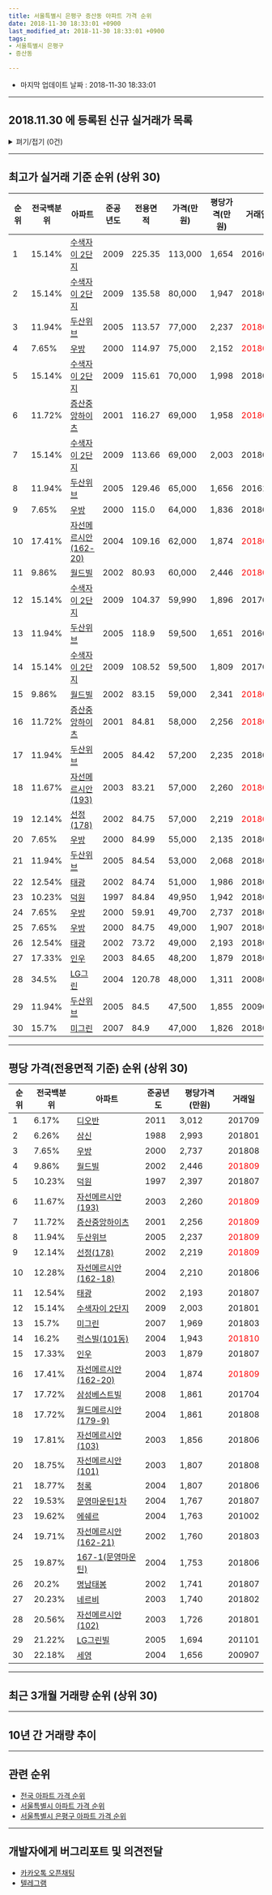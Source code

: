 ```yaml
---
title: 서울특별시 은평구 증산동 아파트 가격 순위
date: 2018-11-30 18:33:01 +0900
last_modified_at: 2018-11-30 18:33:01 +0900
tags:
- 서울특별시 은평구
- 증산동

---
```


* 마지막 업데이트 날짜 : 2018-11-30 18:33:01

---

## 2018.11.30 에 등록된 신규 실거래가 목록

<details>
<summary>펴기/접기 (0건)</summary>
<div markdown="1">

|아파트|전국백분위|준공년도|전용면적|가격(만원)|평당가격(만원)|거래일|
|---|---|---|---|---|---|---|
|없음|||||||


</div>
</details>

---

## 최고가 실거래 기준 순위 (상위 30)


|순위|전국백분위|아파트|준공년도|전용면적|가격(만원)|평당가격(만원)|거래일|
|---|---|---|---|---|---|---|---|
|1|15.14%|[수색자이 2단지](https://search.naver.com/search.naver?query=%EC%84%9C%EC%9A%B8%ED%8A%B9%EB%B3%84%EC%8B%9C+%EC%9D%80%ED%8F%89%EA%B5%AC+%EC%A6%9D%EC%82%B0%EB%8F%99+%EC%88%98%EC%83%89%EC%9E%90%EC%9D%B4+2%EB%8B%A8%EC%A7%80)|2009|225.35|113,000|1,654|201603|
|2|15.14%|[수색자이 2단지](https://search.naver.com/search.naver?query=%EC%84%9C%EC%9A%B8%ED%8A%B9%EB%B3%84%EC%8B%9C+%EC%9D%80%ED%8F%89%EA%B5%AC+%EC%A6%9D%EC%82%B0%EB%8F%99+%EC%88%98%EC%83%89%EC%9E%90%EC%9D%B4+2%EB%8B%A8%EC%A7%80)|2009|135.58|80,000|1,947|201808|
|3|11.94%|[두산위브](https://search.naver.com/search.naver?query=%EC%84%9C%EC%9A%B8%ED%8A%B9%EB%B3%84%EC%8B%9C+%EC%9D%80%ED%8F%89%EA%B5%AC+%EC%A6%9D%EC%82%B0%EB%8F%99+%EB%91%90%EC%82%B0%EC%9C%84%EB%B8%8C)|2005|113.57|77,000|2,237|<span style="color:red">201809</span>|
|4|7.65%|[우방](https://search.naver.com/search.naver?query=%EC%84%9C%EC%9A%B8%ED%8A%B9%EB%B3%84%EC%8B%9C+%EC%9D%80%ED%8F%89%EA%B5%AC+%EC%A6%9D%EC%82%B0%EB%8F%99+%EC%9A%B0%EB%B0%A9)|2000|114.97|75,000|2,152|<span style="color:red">201809</span>|
|5|15.14%|[수색자이 2단지](https://search.naver.com/search.naver?query=%EC%84%9C%EC%9A%B8%ED%8A%B9%EB%B3%84%EC%8B%9C+%EC%9D%80%ED%8F%89%EA%B5%AC+%EC%A6%9D%EC%82%B0%EB%8F%99+%EC%88%98%EC%83%89%EC%9E%90%EC%9D%B4+2%EB%8B%A8%EC%A7%80)|2009|115.61|70,000|1,998|201802|
|6|11.72%|[증산중앙하이츠](https://search.naver.com/search.naver?query=%EC%84%9C%EC%9A%B8%ED%8A%B9%EB%B3%84%EC%8B%9C+%EC%9D%80%ED%8F%89%EA%B5%AC+%EC%A6%9D%EC%82%B0%EB%8F%99+%EC%A6%9D%EC%82%B0%EC%A4%91%EC%95%99%ED%95%98%EC%9D%B4%EC%B8%A0)|2001|116.27|69,000|1,958|<span style="color:red">201809</span>|
|7|15.14%|[수색자이 2단지](https://search.naver.com/search.naver?query=%EC%84%9C%EC%9A%B8%ED%8A%B9%EB%B3%84%EC%8B%9C+%EC%9D%80%ED%8F%89%EA%B5%AC+%EC%A6%9D%EC%82%B0%EB%8F%99+%EC%88%98%EC%83%89%EC%9E%90%EC%9D%B4+2%EB%8B%A8%EC%A7%80)|2009|113.66|69,000|2,003|201801|
|8|11.94%|[두산위브](https://search.naver.com/search.naver?query=%EC%84%9C%EC%9A%B8%ED%8A%B9%EB%B3%84%EC%8B%9C+%EC%9D%80%ED%8F%89%EA%B5%AC+%EC%A6%9D%EC%82%B0%EB%8F%99+%EB%91%90%EC%82%B0%EC%9C%84%EB%B8%8C)|2005|129.46|65,000|1,656|201610|
|9|7.65%|[우방](https://search.naver.com/search.naver?query=%EC%84%9C%EC%9A%B8%ED%8A%B9%EB%B3%84%EC%8B%9C+%EC%9D%80%ED%8F%89%EA%B5%AC+%EC%A6%9D%EC%82%B0%EB%8F%99+%EC%9A%B0%EB%B0%A9)|2000|115.0|64,000|1,836|201808|
|10|17.41%|[자선메르시안(162-20)](https://search.naver.com/search.naver?query=%EC%84%9C%EC%9A%B8%ED%8A%B9%EB%B3%84%EC%8B%9C+%EC%9D%80%ED%8F%89%EA%B5%AC+%EC%A6%9D%EC%82%B0%EB%8F%99+%EC%9E%90%EC%84%A0%EB%A9%94%EB%A5%B4%EC%8B%9C%EC%95%88%28162-20%29)|2004|109.16|62,000|1,874|<span style="color:red">201809</span>|
|11|9.86%|[월드빌](https://search.naver.com/search.naver?query=%EC%84%9C%EC%9A%B8%ED%8A%B9%EB%B3%84%EC%8B%9C+%EC%9D%80%ED%8F%89%EA%B5%AC+%EC%A6%9D%EC%82%B0%EB%8F%99+%EC%9B%94%EB%93%9C%EB%B9%8C)|2002|80.93|60,000|2,446|<span style="color:red">201809</span>|
|12|15.14%|[수색자이 2단지](https://search.naver.com/search.naver?query=%EC%84%9C%EC%9A%B8%ED%8A%B9%EB%B3%84%EC%8B%9C+%EC%9D%80%ED%8F%89%EA%B5%AC+%EC%A6%9D%EC%82%B0%EB%8F%99+%EC%88%98%EC%83%89%EC%9E%90%EC%9D%B4+2%EB%8B%A8%EC%A7%80)|2009|104.37|59,990|1,896|201706|
|13|11.94%|[두산위브](https://search.naver.com/search.naver?query=%EC%84%9C%EC%9A%B8%ED%8A%B9%EB%B3%84%EC%8B%9C+%EC%9D%80%ED%8F%89%EA%B5%AC+%EC%A6%9D%EC%82%B0%EB%8F%99+%EB%91%90%EC%82%B0%EC%9C%84%EB%B8%8C)|2005|118.9|59,500|1,651|201609|
|14|15.14%|[수색자이 2단지](https://search.naver.com/search.naver?query=%EC%84%9C%EC%9A%B8%ED%8A%B9%EB%B3%84%EC%8B%9C+%EC%9D%80%ED%8F%89%EA%B5%AC+%EC%A6%9D%EC%82%B0%EB%8F%99+%EC%88%98%EC%83%89%EC%9E%90%EC%9D%B4+2%EB%8B%A8%EC%A7%80)|2009|108.52|59,500|1,809|201707|
|15|9.86%|[월드빌](https://search.naver.com/search.naver?query=%EC%84%9C%EC%9A%B8%ED%8A%B9%EB%B3%84%EC%8B%9C+%EC%9D%80%ED%8F%89%EA%B5%AC+%EC%A6%9D%EC%82%B0%EB%8F%99+%EC%9B%94%EB%93%9C%EB%B9%8C)|2002|83.15|59,000|2,341|<span style="color:red">201809</span>|
|16|11.72%|[증산중앙하이츠](https://search.naver.com/search.naver?query=%EC%84%9C%EC%9A%B8%ED%8A%B9%EB%B3%84%EC%8B%9C+%EC%9D%80%ED%8F%89%EA%B5%AC+%EC%A6%9D%EC%82%B0%EB%8F%99+%EC%A6%9D%EC%82%B0%EC%A4%91%EC%95%99%ED%95%98%EC%9D%B4%EC%B8%A0)|2001|84.81|58,000|2,256|<span style="color:red">201809</span>|
|17|11.94%|[두산위브](https://search.naver.com/search.naver?query=%EC%84%9C%EC%9A%B8%ED%8A%B9%EB%B3%84%EC%8B%9C+%EC%9D%80%ED%8F%89%EA%B5%AC+%EC%A6%9D%EC%82%B0%EB%8F%99+%EB%91%90%EC%82%B0%EC%9C%84%EB%B8%8C)|2005|84.42|57,200|2,235|201806|
|18|11.67%|[자선메르시안(193)](https://search.naver.com/search.naver?query=%EC%84%9C%EC%9A%B8%ED%8A%B9%EB%B3%84%EC%8B%9C+%EC%9D%80%ED%8F%89%EA%B5%AC+%EC%A6%9D%EC%82%B0%EB%8F%99+%EC%9E%90%EC%84%A0%EB%A9%94%EB%A5%B4%EC%8B%9C%EC%95%88%28193%29)|2003|83.21|57,000|2,260|<span style="color:red">201809</span>|
|19|12.14%|[선정(178)](https://search.naver.com/search.naver?query=%EC%84%9C%EC%9A%B8%ED%8A%B9%EB%B3%84%EC%8B%9C+%EC%9D%80%ED%8F%89%EA%B5%AC+%EC%A6%9D%EC%82%B0%EB%8F%99+%EC%84%A0%EC%A0%95%28178%29)|2002|84.75|57,000|2,219|<span style="color:red">201809</span>|
|20|7.65%|[우방](https://search.naver.com/search.naver?query=%EC%84%9C%EC%9A%B8%ED%8A%B9%EB%B3%84%EC%8B%9C+%EC%9D%80%ED%8F%89%EA%B5%AC+%EC%A6%9D%EC%82%B0%EB%8F%99+%EC%9A%B0%EB%B0%A9)|2000|84.99|55,000|2,135|201802|
|21|11.94%|[두산위브](https://search.naver.com/search.naver?query=%EC%84%9C%EC%9A%B8%ED%8A%B9%EB%B3%84%EC%8B%9C+%EC%9D%80%ED%8F%89%EA%B5%AC+%EC%A6%9D%EC%82%B0%EB%8F%99+%EB%91%90%EC%82%B0%EC%9C%84%EB%B8%8C)|2005|84.54|53,000|2,068|201801|
|22|12.54%|[태광](https://search.naver.com/search.naver?query=%EC%84%9C%EC%9A%B8%ED%8A%B9%EB%B3%84%EC%8B%9C+%EC%9D%80%ED%8F%89%EA%B5%AC+%EC%A6%9D%EC%82%B0%EB%8F%99+%ED%83%9C%EA%B4%91)|2002|84.74|51,000|1,986|201808|
|23|10.23%|[덕원](https://search.naver.com/search.naver?query=%EC%84%9C%EC%9A%B8%ED%8A%B9%EB%B3%84%EC%8B%9C+%EC%9D%80%ED%8F%89%EA%B5%AC+%EC%A6%9D%EC%82%B0%EB%8F%99+%EB%8D%95%EC%9B%90)|1997|84.84|49,950|1,942|201807|
|24|7.65%|[우방](https://search.naver.com/search.naver?query=%EC%84%9C%EC%9A%B8%ED%8A%B9%EB%B3%84%EC%8B%9C+%EC%9D%80%ED%8F%89%EA%B5%AC+%EC%A6%9D%EC%82%B0%EB%8F%99+%EC%9A%B0%EB%B0%A9)|2000|59.91|49,700|2,737|201808|
|25|7.65%|[우방](https://search.naver.com/search.naver?query=%EC%84%9C%EC%9A%B8%ED%8A%B9%EB%B3%84%EC%8B%9C+%EC%9D%80%ED%8F%89%EA%B5%AC+%EC%A6%9D%EC%82%B0%EB%8F%99+%EC%9A%B0%EB%B0%A9)|2000|84.75|49,000|1,907|201802|
|26|12.54%|[태광](https://search.naver.com/search.naver?query=%EC%84%9C%EC%9A%B8%ED%8A%B9%EB%B3%84%EC%8B%9C+%EC%9D%80%ED%8F%89%EA%B5%AC+%EC%A6%9D%EC%82%B0%EB%8F%99+%ED%83%9C%EA%B4%91)|2002|73.72|49,000|2,193|201807|
|27|17.33%|[인우](https://search.naver.com/search.naver?query=%EC%84%9C%EC%9A%B8%ED%8A%B9%EB%B3%84%EC%8B%9C+%EC%9D%80%ED%8F%89%EA%B5%AC+%EC%A6%9D%EC%82%B0%EB%8F%99+%EC%9D%B8%EC%9A%B0)|2003|84.65|48,200|1,879|201807|
|28|34.5%|[LG그린](https://search.naver.com/search.naver?query=%EC%84%9C%EC%9A%B8%ED%8A%B9%EB%B3%84%EC%8B%9C+%EC%9D%80%ED%8F%89%EA%B5%AC+%EC%A6%9D%EC%82%B0%EB%8F%99+LG%EA%B7%B8%EB%A6%B0)|2004|120.78|48,000|1,311|200806|
|29|11.94%|[두산위브](https://search.naver.com/search.naver?query=%EC%84%9C%EC%9A%B8%ED%8A%B9%EB%B3%84%EC%8B%9C+%EC%9D%80%ED%8F%89%EA%B5%AC+%EC%A6%9D%EC%82%B0%EB%8F%99+%EB%91%90%EC%82%B0%EC%9C%84%EB%B8%8C)|2005|84.5|47,500|1,855|200909|
|30|15.7%|[미그린](https://search.naver.com/search.naver?query=%EC%84%9C%EC%9A%B8%ED%8A%B9%EB%B3%84%EC%8B%9C+%EC%9D%80%ED%8F%89%EA%B5%AC+%EC%A6%9D%EC%82%B0%EB%8F%99+%EB%AF%B8%EA%B7%B8%EB%A6%B0)|2007|84.9|47,000|1,826|201802|


---

## 평당 가격(전용면적 기준) 순위 (상위 30)


|순위|전국백분위|아파트|준공년도|평당가격(만원)|거래일|
|---|---|---|---|---|---|
|1|6.17%|[디오반](https://search.naver.com/search.naver?query=%EC%84%9C%EC%9A%B8%ED%8A%B9%EB%B3%84%EC%8B%9C+%EC%9D%80%ED%8F%89%EA%B5%AC+%EC%A6%9D%EC%82%B0%EB%8F%99+%EB%94%94%EC%98%A4%EB%B0%98)|2011|3,012|201709|
|2|6.26%|[삼신](https://search.naver.com/search.naver?query=%EC%84%9C%EC%9A%B8%ED%8A%B9%EB%B3%84%EC%8B%9C+%EC%9D%80%ED%8F%89%EA%B5%AC+%EC%A6%9D%EC%82%B0%EB%8F%99+%EC%82%BC%EC%8B%A0)|1988|2,993|201801|
|3|7.65%|[우방](https://search.naver.com/search.naver?query=%EC%84%9C%EC%9A%B8%ED%8A%B9%EB%B3%84%EC%8B%9C+%EC%9D%80%ED%8F%89%EA%B5%AC+%EC%A6%9D%EC%82%B0%EB%8F%99+%EC%9A%B0%EB%B0%A9)|2000|2,737|201808|
|4|9.86%|[월드빌](https://search.naver.com/search.naver?query=%EC%84%9C%EC%9A%B8%ED%8A%B9%EB%B3%84%EC%8B%9C+%EC%9D%80%ED%8F%89%EA%B5%AC+%EC%A6%9D%EC%82%B0%EB%8F%99+%EC%9B%94%EB%93%9C%EB%B9%8C)|2002|2,446|<span style="color:red">201809</span>|
|5|10.23%|[덕원](https://search.naver.com/search.naver?query=%EC%84%9C%EC%9A%B8%ED%8A%B9%EB%B3%84%EC%8B%9C+%EC%9D%80%ED%8F%89%EA%B5%AC+%EC%A6%9D%EC%82%B0%EB%8F%99+%EB%8D%95%EC%9B%90)|1997|2,397|201807|
|6|11.67%|[자선메르시안(193)](https://search.naver.com/search.naver?query=%EC%84%9C%EC%9A%B8%ED%8A%B9%EB%B3%84%EC%8B%9C+%EC%9D%80%ED%8F%89%EA%B5%AC+%EC%A6%9D%EC%82%B0%EB%8F%99+%EC%9E%90%EC%84%A0%EB%A9%94%EB%A5%B4%EC%8B%9C%EC%95%88%28193%29)|2003|2,260|<span style="color:red">201809</span>|
|7|11.72%|[증산중앙하이츠](https://search.naver.com/search.naver?query=%EC%84%9C%EC%9A%B8%ED%8A%B9%EB%B3%84%EC%8B%9C+%EC%9D%80%ED%8F%89%EA%B5%AC+%EC%A6%9D%EC%82%B0%EB%8F%99+%EC%A6%9D%EC%82%B0%EC%A4%91%EC%95%99%ED%95%98%EC%9D%B4%EC%B8%A0)|2001|2,256|<span style="color:red">201809</span>|
|8|11.94%|[두산위브](https://search.naver.com/search.naver?query=%EC%84%9C%EC%9A%B8%ED%8A%B9%EB%B3%84%EC%8B%9C+%EC%9D%80%ED%8F%89%EA%B5%AC+%EC%A6%9D%EC%82%B0%EB%8F%99+%EB%91%90%EC%82%B0%EC%9C%84%EB%B8%8C)|2005|2,237|<span style="color:red">201809</span>|
|9|12.14%|[선정(178)](https://search.naver.com/search.naver?query=%EC%84%9C%EC%9A%B8%ED%8A%B9%EB%B3%84%EC%8B%9C+%EC%9D%80%ED%8F%89%EA%B5%AC+%EC%A6%9D%EC%82%B0%EB%8F%99+%EC%84%A0%EC%A0%95%28178%29)|2002|2,219|<span style="color:red">201809</span>|
|10|12.28%|[자선메르시안(162-18)](https://search.naver.com/search.naver?query=%EC%84%9C%EC%9A%B8%ED%8A%B9%EB%B3%84%EC%8B%9C+%EC%9D%80%ED%8F%89%EA%B5%AC+%EC%A6%9D%EC%82%B0%EB%8F%99+%EC%9E%90%EC%84%A0%EB%A9%94%EB%A5%B4%EC%8B%9C%EC%95%88%28162-18%29)|2004|2,210|201806|
|11|12.54%|[태광](https://search.naver.com/search.naver?query=%EC%84%9C%EC%9A%B8%ED%8A%B9%EB%B3%84%EC%8B%9C+%EC%9D%80%ED%8F%89%EA%B5%AC+%EC%A6%9D%EC%82%B0%EB%8F%99+%ED%83%9C%EA%B4%91)|2002|2,193|201807|
|12|15.14%|[수색자이 2단지](https://search.naver.com/search.naver?query=%EC%84%9C%EC%9A%B8%ED%8A%B9%EB%B3%84%EC%8B%9C+%EC%9D%80%ED%8F%89%EA%B5%AC+%EC%A6%9D%EC%82%B0%EB%8F%99+%EC%88%98%EC%83%89%EC%9E%90%EC%9D%B4+2%EB%8B%A8%EC%A7%80)|2009|2,003|201801|
|13|15.7%|[미그린](https://search.naver.com/search.naver?query=%EC%84%9C%EC%9A%B8%ED%8A%B9%EB%B3%84%EC%8B%9C+%EC%9D%80%ED%8F%89%EA%B5%AC+%EC%A6%9D%EC%82%B0%EB%8F%99+%EB%AF%B8%EA%B7%B8%EB%A6%B0)|2007|1,969|201803|
|14|16.2%|[럭스빌(101동)](https://search.naver.com/search.naver?query=%EC%84%9C%EC%9A%B8%ED%8A%B9%EB%B3%84%EC%8B%9C+%EC%9D%80%ED%8F%89%EA%B5%AC+%EC%A6%9D%EC%82%B0%EB%8F%99+%EB%9F%AD%EC%8A%A4%EB%B9%8C%28101%EB%8F%99%29)|2004|1,943|<span style="color:red">201810</span>|
|15|17.33%|[인우](https://search.naver.com/search.naver?query=%EC%84%9C%EC%9A%B8%ED%8A%B9%EB%B3%84%EC%8B%9C+%EC%9D%80%ED%8F%89%EA%B5%AC+%EC%A6%9D%EC%82%B0%EB%8F%99+%EC%9D%B8%EC%9A%B0)|2003|1,879|201807|
|16|17.41%|[자선메르시안(162-20)](https://search.naver.com/search.naver?query=%EC%84%9C%EC%9A%B8%ED%8A%B9%EB%B3%84%EC%8B%9C+%EC%9D%80%ED%8F%89%EA%B5%AC+%EC%A6%9D%EC%82%B0%EB%8F%99+%EC%9E%90%EC%84%A0%EB%A9%94%EB%A5%B4%EC%8B%9C%EC%95%88%28162-20%29)|2004|1,874|<span style="color:red">201809</span>|
|17|17.72%|[삼성베스트빌](https://search.naver.com/search.naver?query=%EC%84%9C%EC%9A%B8%ED%8A%B9%EB%B3%84%EC%8B%9C+%EC%9D%80%ED%8F%89%EA%B5%AC+%EC%A6%9D%EC%82%B0%EB%8F%99+%EC%82%BC%EC%84%B1%EB%B2%A0%EC%8A%A4%ED%8A%B8%EB%B9%8C)|2008|1,861|201704|
|18|17.72%|[월드메르시안(179-9)](https://search.naver.com/search.naver?query=%EC%84%9C%EC%9A%B8%ED%8A%B9%EB%B3%84%EC%8B%9C+%EC%9D%80%ED%8F%89%EA%B5%AC+%EC%A6%9D%EC%82%B0%EB%8F%99+%EC%9B%94%EB%93%9C%EB%A9%94%EB%A5%B4%EC%8B%9C%EC%95%88%28179-9%29)|2004|1,861|201808|
|19|17.81%|[자선메르시안(103)](https://search.naver.com/search.naver?query=%EC%84%9C%EC%9A%B8%ED%8A%B9%EB%B3%84%EC%8B%9C+%EC%9D%80%ED%8F%89%EA%B5%AC+%EC%A6%9D%EC%82%B0%EB%8F%99+%EC%9E%90%EC%84%A0%EB%A9%94%EB%A5%B4%EC%8B%9C%EC%95%88%28103%29)|2003|1,856|201806|
|20|18.75%|[자선메르시안(101)](https://search.naver.com/search.naver?query=%EC%84%9C%EC%9A%B8%ED%8A%B9%EB%B3%84%EC%8B%9C+%EC%9D%80%ED%8F%89%EA%B5%AC+%EC%A6%9D%EC%82%B0%EB%8F%99+%EC%9E%90%EC%84%A0%EB%A9%94%EB%A5%B4%EC%8B%9C%EC%95%88%28101%29)|2003|1,807|201808|
|21|18.77%|[청록](https://search.naver.com/search.naver?query=%EC%84%9C%EC%9A%B8%ED%8A%B9%EB%B3%84%EC%8B%9C+%EC%9D%80%ED%8F%89%EA%B5%AC+%EC%A6%9D%EC%82%B0%EB%8F%99+%EC%B2%AD%EB%A1%9D)|2004|1,807|201806|
|22|19.53%|[문영마운틴1차](https://search.naver.com/search.naver?query=%EC%84%9C%EC%9A%B8%ED%8A%B9%EB%B3%84%EC%8B%9C+%EC%9D%80%ED%8F%89%EA%B5%AC+%EC%A6%9D%EC%82%B0%EB%8F%99+%EB%AC%B8%EC%98%81%EB%A7%88%EC%9A%B4%ED%8B%B41%EC%B0%A8)|2004|1,767|201807|
|23|19.62%|[에쉐르](https://search.naver.com/search.naver?query=%EC%84%9C%EC%9A%B8%ED%8A%B9%EB%B3%84%EC%8B%9C+%EC%9D%80%ED%8F%89%EA%B5%AC+%EC%A6%9D%EC%82%B0%EB%8F%99+%EC%97%90%EC%89%90%EB%A5%B4)|2004|1,763|201002|
|24|19.71%|[자선메르시안(162-21)](https://search.naver.com/search.naver?query=%EC%84%9C%EC%9A%B8%ED%8A%B9%EB%B3%84%EC%8B%9C+%EC%9D%80%ED%8F%89%EA%B5%AC+%EC%A6%9D%EC%82%B0%EB%8F%99+%EC%9E%90%EC%84%A0%EB%A9%94%EB%A5%B4%EC%8B%9C%EC%95%88%28162-21%29)|2002|1,760|201803|
|25|19.87%|[167-1(문영마운틴)](https://search.naver.com/search.naver?query=%EC%84%9C%EC%9A%B8%ED%8A%B9%EB%B3%84%EC%8B%9C+%EC%9D%80%ED%8F%89%EA%B5%AC+%EC%A6%9D%EC%82%B0%EB%8F%99+167-1%28%EB%AC%B8%EC%98%81%EB%A7%88%EC%9A%B4%ED%8B%B4%29)|2004|1,753|201806|
|26|20.2%|[명남태봉](https://search.naver.com/search.naver?query=%EC%84%9C%EC%9A%B8%ED%8A%B9%EB%B3%84%EC%8B%9C+%EC%9D%80%ED%8F%89%EA%B5%AC+%EC%A6%9D%EC%82%B0%EB%8F%99+%EB%AA%85%EB%82%A8%ED%83%9C%EB%B4%89)|2002|1,741|201807|
|27|20.23%|[네르비](https://search.naver.com/search.naver?query=%EC%84%9C%EC%9A%B8%ED%8A%B9%EB%B3%84%EC%8B%9C+%EC%9D%80%ED%8F%89%EA%B5%AC+%EC%A6%9D%EC%82%B0%EB%8F%99+%EB%84%A4%EB%A5%B4%EB%B9%84)|2003|1,740|201802|
|28|20.56%|[자선메르시안(102)](https://search.naver.com/search.naver?query=%EC%84%9C%EC%9A%B8%ED%8A%B9%EB%B3%84%EC%8B%9C+%EC%9D%80%ED%8F%89%EA%B5%AC+%EC%A6%9D%EC%82%B0%EB%8F%99+%EC%9E%90%EC%84%A0%EB%A9%94%EB%A5%B4%EC%8B%9C%EC%95%88%28102%29)|2003|1,726|201801|
|29|21.22%|[LG그린빌](https://search.naver.com/search.naver?query=%EC%84%9C%EC%9A%B8%ED%8A%B9%EB%B3%84%EC%8B%9C+%EC%9D%80%ED%8F%89%EA%B5%AC+%EC%A6%9D%EC%82%B0%EB%8F%99+LG%EA%B7%B8%EB%A6%B0%EB%B9%8C)|2005|1,694|201101|
|30|22.18%|[세영](https://search.naver.com/search.naver?query=%EC%84%9C%EC%9A%B8%ED%8A%B9%EB%B3%84%EC%8B%9C+%EC%9D%80%ED%8F%89%EA%B5%AC+%EC%A6%9D%EC%82%B0%EB%8F%99+%EC%84%B8%EC%98%81)|2004|1,656|200907|


---

## 최근 3개월 거래량 순위 (상위 30)


<div style="width:100%;">
    <canvas id="deal_count_ranking" height="250"></canvas>
</div>


<script>
new Chart(document.getElementById("deal_count_ranking"), {
    type: 'horizontalBar',
    data: {
        labels: ['우방', '월드빌', '증산중앙하이츠', '디오반', '두산위브', '자선메르시안(193)', '두성', '자선메르시안(162-20)', '럭스빌(101동)', '선정(178)', '월드메르시안(179-8)'],
        datasets: [{
            label: '실거래 수',
            data: [2, 2, 2, 2, 1, 1, 1, 1, 1, 1, 1],
            borderColor: "rgba(255, 0, 128, 1)",
            backgroundColor: "rgba(255, 0, 128, 0.5)",
            fill: false,
        }]
    },
    options: {
        responsive: true,
        title: {
            display: true,
            text: '최근 3개월 거래량 순위'
        },
        tooltips: {
            mode: 'index',
            intersect: false,
            callbacks: {
                title: function(tooltipItems, data) {
                    return "실거래 수:";
                },
                label: function(tooltipItem, data) {
                    return data.labels[tooltipItem.index] + ": " + tooltipItem.xLabel;
                }
            }
        },
        hover: {
            mode: 'nearest',
            intersect: true
        },
        scales: {
            xAxes: [{
                display: true,
                scaleLabel: {
                    display: true,
                    labelString: '실거래 수'
                },
                ticks: {
                    suggestedMin: 0,
                }
            }],
            yAxes: [{
                display: true,
                ticks: {
                    autoSkip: false,
                    callback: function(value, index, values) {
                        if (value.length > 15)
                            return value.substr(0, 13) + "...";
                        else
                            return value;
                    }
                },
                scaleLabel: {
                    display: false,
                }
            }]
        }
    }
});

</script>


---

## 10년 간 거래량 추이


<div style="width:100%;">
    <canvas id="deal_progress" height="250"></canvas>
</div>

<script>
new Chart(document.getElementById("deal_progress"), {
    type: 'line',
    data: {
        labels: ['200811','200812','200901','200902','200903','200904','200905','200906','200907','200908','200909','200910','200911','200912','201001','201002','201003','201004','201005','201006','201007','201008','201009','201010','201011','201012','201101','201102','201103','201104','201105','201106','201107','201108','201109','201110','201111','201112','201201','201202','201203','201204','201205','201206','201207','201208','201209','201210','201211','201212','201301','201302','201303','201304','201305','201306','201307','201308','201309','201310','201311','201312','201401','201402','201403','201404','201405','201406','201407','201408','201409','201410','201411','201412','201501','201502','201503','201504','201505','201506','201507','201508','201509','201510','201511','201512','201601','201602','201603','201604','201605','201606','201607','201608','201609','201610','201611','201612','201701','201702','201703','201704','201705','201706','201707','201708','201709','201710','201711','201712','201801','201802','201803','201804','201805','201806','201807','201808','201809','201810','201811'],
        datasets: [{
            label: '실거래 수',
            pointRadius: 1,
            data: [0, 3, 2, 4, 2, 5, 7, 10, 11, 8, 8, 11, 2, 5, 6, 4, 6, 0, 2, 1, 1, 4, 3, 2, 5, 4, 6, 1, 5, 11, 3, 3, 5, 6, 5, 3, 4, 1, 1, 6, 6, 4, 5, 2, 3, 1, 8, 7, 1, 7, 0, 3, 13, 3, 4, 4, 3, 6, 7, 9, 7, 4, 13, 8, 13, 6, 9, 10, 12, 12, 8, 7, 5, 7, 5, 11, 14, 15, 14, 14, 18, 13, 8, 11, 10, 7, 11, 9, 19, 18, 9, 11, 13, 15, 27, 15, 7, 3, 3, 8, 12, 14, 10, 20, 15, 12, 11, 0, 5, 5, 16, 22, 14, 7, 8, 13, 14, 11, 12, 3, 0],
            borderColor: "rgba(255, 201, 14, 1)",
            backgroundColor: "rgba(255, 201, 14, 0.5)",
            fill: true,
        }]
    },
    options: {
        responsive: true,
        title: {
            display: true,
            text: '10년간 거래량 추이'
        },
        tooltips: {
            mode: 'index',
            intersect: false,
        },
        hover: {
            mode: 'nearest',
            intersect: true
        },
        scales: {
            xAxes: [{
                display: true,
                scaleLabel: {
                    display: true,
                    labelString: '년/월'
                }
            }],
            yAxes: [{
                display: true,
                ticks: {
                    suggestedMin: 0,
                },
                scaleLabel: {
                    display: true,
                    labelString: '실거래 수'
                }
            }]
        }
    }
});

</script>


---

## 관련 순위

- [전국 아파트 가격 순위](https://inasie.github.io/apt-ranking/전국)
- [서울특별시 아파트 가격 순위](https://inasie.github.io/apt-ranking/서울특별시)
- [서울특별시 은평구 아파트 가격 순위](https://inasie.github.io/apt-ranking/서울특별시-은평구)


---

## 개발자에게 버그리포트 및 의견전달

- [카카오톡 오픈채팅](https://open.kakao.com/o/gLJUAP4)
- [텔레그램](https://t.me/inasie)

